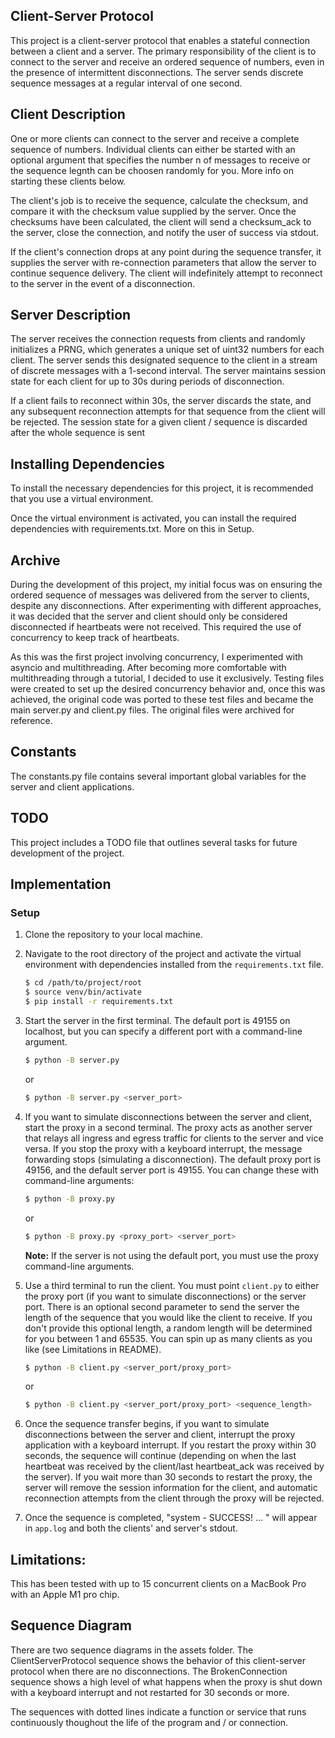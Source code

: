 ## Client-Server Protocol

This project is a client-server protocol that enables a stateful connection between a client and a server. The primary responsibility of the client is to connect to the server and receive an ordered sequence of numbers, even in the presence of intermittent disconnections. The server sends discrete sequence messages at a regular interval of one second.

## Client Description

One or more clients can connect to the server and receive a complete sequence of numbers. Individual clients can either be started with an optional argument that specifies the number n of messages to receive or the sequence legnth can be choosen randomly for you. More info on starting these clients below. 

The client's job is to receive the sequence, calculate the checksum, and compare it with the checksum value supplied by the server. Once the checksums have been calculated, the client will send a checksum_ack to the server, close the connection, and notify the user of success via stdout.

 If the client's connection drops at any point during the sequence transfer, it supplies the server with re-connection parameters that allow the server to continue sequence delivery. The client will indefinitely attempt to reconnect to the server in the event of a disconnection.

## Server Description

The server receives the connection requests from clients and randomly initializes a PRNG, which generates a unique set of uint32 numbers for each client. The server sends this designated sequence to the client in a stream of discrete messages with a 1-second interval. The server maintains session state for each client for up to 30s during periods of disconnection.

If a client fails to reconnect within 30s, the server discards the state, and any subsequent reconnection attempts for that sequence from the client will be rejected. The session state for a given client / sequence is discarded after the whole sequence is sent

## Installing Dependencies

To install the necessary dependencies for this project, it is recommended that you use a virtual environment.

Once the virtual environment is activated, you can install the required dependencies with requirements.txt. More on this in Setup.

## Archive

During the development of this project, my initial focus was on ensuring the ordered sequence of messages was delivered from the server to clients, despite any disconnections. After experimenting with different approaches, it was decided that the server and client should only be considered disconnected if heartbeats were not received. This required the use of concurrency to keep track of heartbeats. 
    
As this was the first project involving concurrency, I experimented with asyncio and multithreading. After becoming more comfortable with multithreading through a tutorial, I decided to use it exclusively. Testing files were created to set up the desired concurrency behavior and, once this was achieved, the original code was ported to these test files and became the main server.py and client.py files. The original files were archived for reference.

## Constants

The constants.py file contains several important global variables for the server and client applications. 

## TODO

This project includes a TODO file that outlines several tasks for future development of the project. 

## Implementation

### Setup

1. Clone the repository to your local machine.
2. Navigate to the root directory of the project and activate the virtual environment with dependencies installed from the `requirements.txt` file.

    ```sh
    $ cd /path/to/project/root
    $ source venv/bin/activate
    $ pip install -r requirements.txt
    ```

3. Start the server in the first terminal. The default port is 49155 on localhost, but you can specify a different port with a command-line argument.

    ```sh
    $ python -B server.py
    ```
    
    or
    
    ```sh
    $ python -B server.py <server_port>
    ```

4. If you want to simulate disconnections between the server and client, start the proxy in a second terminal. The proxy acts as another server that relays all ingress and egress traffic for clients to the server and vice versa. If you stop the proxy with a keyboard interrupt, the message forwarding stops (simulating a disconnection). The default proxy port is 49156, and the default server port is 49155. You can change these with command-line arguments:

    ```sh
    $ python -B proxy.py
    ```

    or

    ```sh
    $ python -B proxy.py <proxy_port> <server_port>
    ```

    **Note:** If the server is not using the default port, you must use the proxy command-line arguments.

5. Use a third terminal to run the client. You must point `client.py` to either the proxy port (if you want to simulate disconnections) or the server port. There is an optional second parameter to send the server the length of the sequence that you would like the client to receive. If you don't provide this optional length, a random length will be determined for you between 1 and 65535. You can spin up as many clients as you like (see Limitations in README).

    ```sh
    $ python -B client.py <server_port/proxy_port>
    ```

    or

    ```sh
    $ python -B client.py <server_port/proxy_port> <sequence_length>
    ```

6. Once the sequence transfer begins, if you want to simulate disconnections between the server and client, interrupt the proxy application with a keyboard interrupt. If you restart the proxy within 30 seconds, the sequence will continue (depending on when the last heartbeat was received by the client/last heartbeat_ack was received by the server). If you wait more than 30 seconds to restart the proxy, the server will remove the session information for the client, and automatic reconnection attempts from the client through the proxy will be rejected.

7. Once the sequence is completed, "system - SUCCESS! ... " will appear in `app.log` and both the clients' and server's stdout.

## Limitations:

This has been tested with up to 15 concurrent clients on a MacBook Pro with an Apple M1 pro chip. 

## Sequence Diagram

There are two sequence diagrams in the assets folder. The ClientServerProtocol sequence shows the behavior of this client-server protocol when there are no disconnections. The BrokenConnection sequence shows a high level of what happens when the proxy is shut down with a keyboard interrupt and not restarted for 30 seconds or more. 

The sequences with dotted lines indicate a function or service that runs continuously thoughout the life of the program and / or connection.